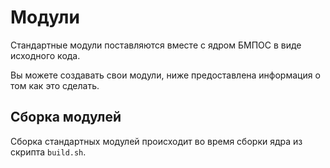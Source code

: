 # Модули

Стандартные модули поставляются вместе с ядром БМПОС в виде исходного кода.

Вы можете создавать свои модули, ниже предоставлена информация о том как это сделать.

## Сборка модулей

Сборка стандартных модулей происходит во время сборки ядра из скрипта `build.sh`.
